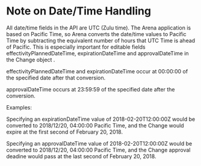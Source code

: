 # Note on Date/Time Handling
All date/time fields in the API are UTC \(Zulu time\). The Arena application is based on Pacific Time, so Arena converts the date/time values to Pacific Time by subtracting the equivalent number of hours that UTC Time is ahead of Pacific. This is especially important for  editable fields effectivityPlannedDateTime, expirationDateTime and approvalDateTime in the Change object . 

effectivityPlannedDateTime and expirationDateTime occur at 00:00:00 of the specified date after that conversion. 

approvalDateTime occurs at 23:59:59 of the specified date after the conversion.

Examples:

Specifying an expirationDateTime value of 2018-02-20T12:00:00Z would be converted to 2018/12/20, 04:00:00 Pacific Time, and the Change would expire at the first second of February 20, 2018.

Specifying an approvalDateTime value of 2018-02-20T12:00:00Z would be converted to 2018/12/20, 04:00:00 Pacific Time, and the Change approval deadine would pass at the last second of February 20, 2018.


